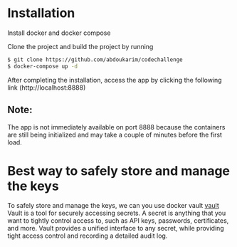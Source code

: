 # Installation
Install docker and docker compose

Clone the project and build the project by running
```bash
$ git clone https://github.com/abdoukarim/codechallenge
$ docker-compose up -d
```

After completing the installation, access the app by clicking the following link (http://localhost:8888)

## Note:
The app is not immediately available on port 8888 because the containers 
are still being initialized and may take a couple of minutes before the first load.

# Best way to safely store and manage the keys
To safely store and manage the keys, we can you use docker vault [vault](https://hub.docker.com/_/vault/)
Vault is a tool for securely accessing secrets. 
A secret is anything that you want to tightly control access to, such as API keys, passwords, certificates, and more. 
Vault provides a unified interface to any secret, while providing tight access control and recording a detailed audit log.
